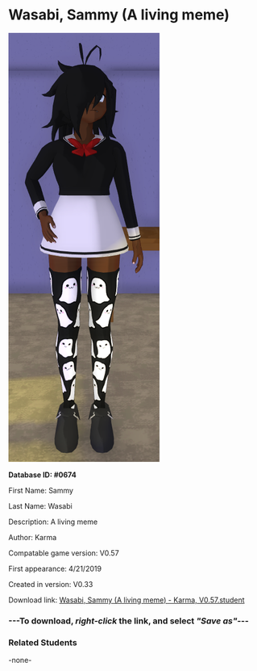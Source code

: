 # Wasabi, Sammy (A living meme)

<img src="../../Files/Images/Wasabi, Sammy (A living meme).png" title="Wasabi, Sammy (A living meme) - Karma, V0.57">

**Database ID: #0674**

First Name: Sammy

Last Name: Wasabi

Description: A living meme

Author: Karma

Compatable game version: V0.57

First appearance: 4/21/2019

Created in version: V0.33

Download link: <a href="https://raw.githubusercontent.com/Arbiter1223/Daigaku-Gurashi-Custom-Students/master/Files/Student%20Files/Wasabi%2C%20Sammy%20(A%20living%20meme)%20-%20Karma%2C%20V0.57.student">Wasabi, Sammy (A living meme) - Karma, V0.57.student</a>

### ---**To download, _right-click_ the link, and select _"Save as"_**---

### Related Students

-none-
